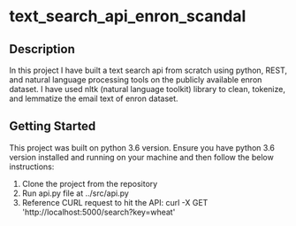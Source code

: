 # text_search_api_enron_scandal

## Description

In this project I have built a text search api from scratch using python, REST, and natural language processing tools on the publicly available enron dataset<href link='https://www.cs.cmu.edu/~./enron/'></href>. I have used nltk (natural language toolkit) library to clean, tokenize, and lemmatize the email text of enron dataset.


## Getting Started

This project was built on python 3.6 version. Ensure you have python 3.6 version installed and running on your machine and then follow the below instructions:

1. Clone the project from the repository
2. Run api.py file at ../src/api.py 
3. Reference CURL request to hit the API: curl -X GET 'http://localhost:5000/search?key=wheat'

